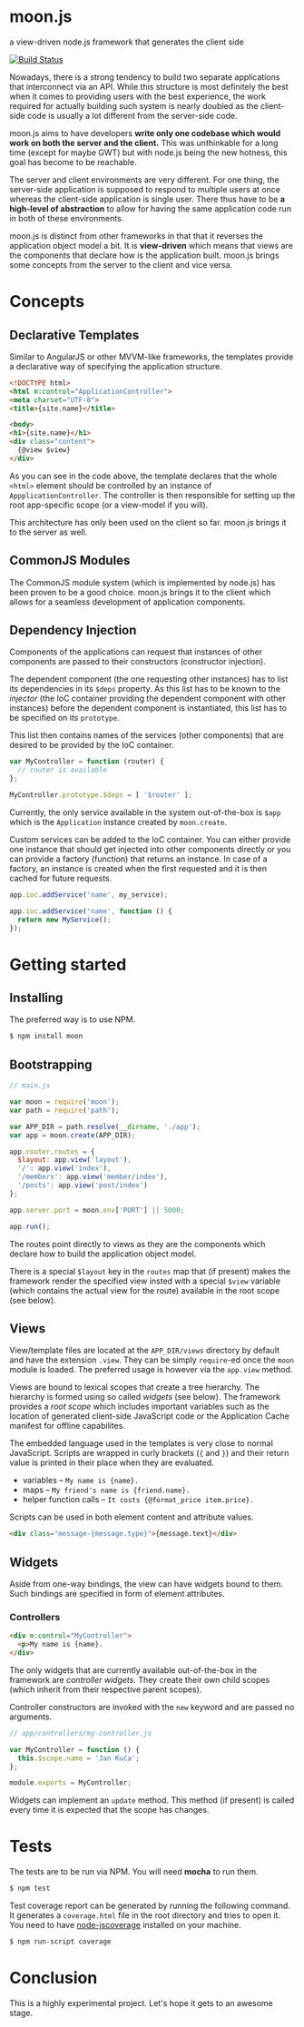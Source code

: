 # moon.js

a view-driven node.js framework that generates the client side

[![Build Status](https://secure.travis-ci.org/jankuca/moon.png)](http://travis-ci.org/jankuca/moon)

Nowadays, there is a strong tendency to build two separate applications that interconnect via an API. While this structure is most definitely the best when it comes to providing users with the best experience, the work required for actually building such system is nearly doubled as the client-side code is usually a lot different from the server-side code.

moon.js aims to have developers **write only one codebase which would work on both the server and the client.** This was unthinkable for a long time (except for maybe GWT) but with node.js being the new hotness, this goal has become to be reachable.

The server and client environments are very different. For one thing, the server-side application is supposed to respond to multiple users at once whereas the client-side application is single user. There thus have to be **a high-level of abstraction** to allow for having the same application code run in both of these environments.

moon.js is distinct from other frameworks in that that it reverses the application object model a bit. It is **view-driven** which means that views are the components that declare how is the application built. moon.js brings some concepts from the server to the client and vice versa.


# Concepts

## Declarative Templates

Similar to AngularJS or other MVVM-like frameworks, the templates provide a declarative way of specifying the application structure.

```html
<!DOCTYPE html>
<html m:control="ApplicationController">
<meta charset="UTF-8">
<title>{site.name}</title>

<body>
<h1>{site.name}</h1>
<div class="content">
  {@view $view}
</div>
```

As you can see in the code above, the template declares that the whole `<html>` element should be controlled by an instance of `AppplicationController`. The controller is then responsible for setting up the root app-specific scope (or a view-model if you will).

This architecture has only been used on the client so far. moon.js brings it to the server as well.

## CommonJS Modules

The CommonJS module system (which is implemented by node.js) has been proven to be a good choice. moon.js brings it to the client which allows for a seamless development of application components.

## Dependency Injection

Components of the applications can request that instances of other components are passed to their constructors (constructor injection).

The dependent component (the one requesting other instances) has to list its dependencies in its `$deps` property. As this list has to be known to the *injector* (the IoC container providing the dependent component with other instances) before the dependent component is instantiated, this list has to be specified on its `prototype`.

This list then contains names of the services (other components) that are desired to be provided by the IoC container.

```js
var MyController = function (router) {
  // router is available
};

MyController.prototype.$deps = [ '$router' ];
```

Currently, the only service available in the system out-of-the-box is `$app` which is the `Application` instance created by `moon.create`.

Custom services can be added to the IoC container. You can either provide one instance that should get injected into other components directly or you can provide a factory (function) that returns an instance. In case of a factory, an instance is created when the first requested and it is then cached for future requests.

```js
app.ioc.addService('name', my_service);

app.ioc.addService('name', function () {
  return new MyService();
});
```


# Getting started

## Installing

The preferred way is to use NPM.

```bash
$ npm install moon
```

## Bootstrapping

```js
// main.js

var moon = require('moon');
var path = require('path');

var APP_DIR = path.resolve(__dirname, './app');
var app = moon.create(APP_DIR);

app.router.routes = {
  $layout: app.view('layout'),
  '/': app.view('index'),
  '/members': app.view('member/index'),
  '/posts': app.view('post/index')
};

app.server.port = moon.env['PORT'] || 5000;

app.run();
```

The routes point directly to views as they are the components which declare how to build the application object model.

There is a special `$layout` key in the `routes` map that (if present) makes the framework render the specified view insted with a special `$view` variable (which contains the actual view for the route) available in the root scope (see below).

## Views

View/template files are located at the `APP_DIR/views` directory by default and have the extension `.view`. They can be simply `require`-ed once the `moon` module is loaded. The preferred usage is however via the `app.view` method.

Views are bound to lexical scopes that create a tree hierarchy. The hierarchy is formed using so called *widgets* (see below). The framework provides a *root scope* which includes important variables such as the location of generated client-side JavaScript code or the Application Cache manifest for offline capabilites.

The embedded language used in the templates is very close to normal JavaScript. Scripts are wrapped in curly brackets (`{` and `}`) and their return value is printed in their place when they are evaluated.

- variables – `My name is {name}.`
- maps – `My friend's name is {friend.name}.`
- helper function calls – `It costs {@format_price item.price}.`

Scripts can be used in both element content and attribute values.

```html
<div class="message-{message.type}">{message.text}</div>
```

## Widgets

Aside from one-way bindings, the view can have widgets bound to them. Such bindings are specified in form of element attributes.

### Controllers

```html
<div m:control="MyController">
  <p>My name is {name}.
</div>
```

The only widgets that are currently available out-of-the-box in the framework are *controller widgets.* They create their own child scopes (which inherit from their respective parent scopes).

Controller constructors are invoked with the `new` keyword and are passed no arguments.

```js
// app/controllers/my-controller.js

var MyController = function () {
  this.$scope.name = 'Jan Kuča';
};

module.exports = MyController;
```

Widgets can implement an `update` method. This method (if present) is called every time it is expected that the scope has changes.


# Tests

The tests are to be run via NPM. You will need **mocha** to run them.

```bash
$ npm test
```

Test coverage report can be generated by running the following command. It generates a `coverage.html` file in the root directory and tries to open it. You need to have [node-jscoverage](https://github.com/visionmedia/node-jscoverage) installed on your machine.

```bash
$ npm run-script coverage
```


# Conclusion

This is a highly experimental project. Let's hope it gets to an awesome stage.
